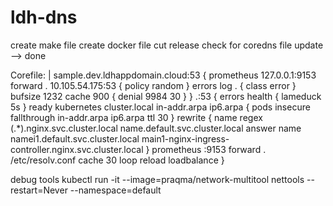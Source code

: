 # ldh-dns

create make file
create docker file
cut release
check for coredns file update --> done

  Corefile: |
    sample.dev.ldhappdomain.cloud:53 {
         prometheus 127.0.0.1:9153
         forward .  10.105.54.175:53 {
             policy random
         }
         errors
         log . {
             class error
         }
         bufsize 1232
         cache 900 {
             denial 9984 30
         }
     }
    .:53 {
        errors
        health {
            lameduck 5s
        }
        ready
        kubernetes cluster.local in-addr.arpa ip6.arpa {
            pods insecure
            fallthrough in-addr.arpa ip6.arpa
            ttl 30
        }
        rewrite {
          name regex (.*)\.nginx\.svc\.cluster\.local name.default.svc.cluster.local
          answer name namei1.default.svc.cluster.local  main1-nginx-ingress-controller.nginx.svc.cluster.local
        }
        prometheus :9153
        forward . /etc/resolv.conf
        cache 30
        loop
        reload
        loadbalance
    }

debug tools
kubectl run -it --image=praqma/network-multitool nettools --restart=Never --namespace=default
